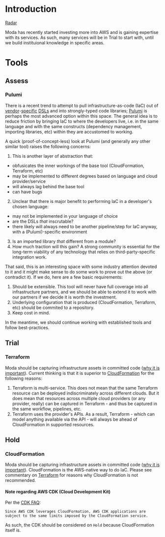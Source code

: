 # Introduction
[Radar](https://radar.thoughtworks.com/?sheetId=https%3A%2F%2Fraw.githubusercontent.com%2FModaOperandi%2Fagora%2Fmaster%2Fcsv%2FAWS.csv)

Moda has recently started investing more into AWS and is gaining expertise with its services. As such, many services will be in Trial to start with, until we build instituional knowledge in specific areas.

# Tools

## Assess

### Pulumi
There is a recent trend to attempt to pull infrastructure-as-code (IaC) out of [vendor](https://www.terraform.io/docs/configuration/syntax.html)-[specific](https://docs.ansible.com/ansible/latest/user_guide/playbooks_intro.html#playbook-language-example) [DSLs](https://docs.aws.amazon.com/AWSCloudFormation/latest/UserGuide/template-anatomy.html) and into strongly-typed code libraries; [Pulumi](https://www.pulumi.com) is perhaps the most advanced option within this space. The general idea is to reduce friction by bringing IaC to where the developers live, i.e. in the same language and with the same constructs (dependency management, importing libraries, etc) within they are accustomed to working.

A quick (proof-of-concept-less) look at Pulumi (and generally any other similar tool) raises the following concerns:
1. This is another layer of abstraction that:
  * obfusicates the inner workings of the base tool (CloudFormation, Terraform, etc)
  * may be implemented to different degrees based on language and cloud provider/service
  * will always lag behind the base tool
  * can have bugs
2. Unclear that there is major benefit to performing IaC in a developer's chosen language:
  * may not be implemented in your language of choice
  * are the DSLs _that_ inscrutable?
  * there likely will always need to be another pipeline/step for IaC anyway, with a (Pulumi)-specific environment
3. Is an imported library _that_ different from a module?
4. How much traction will this gain? A strong community is essential for the long-term viability of any technology that relies on third-party-specific integration work.

That said, this is an interesting space with some industry attention devoted to it and it might make sense to do some work to prove out the above (or contradict it). If we do, here are a few basic requirements:

1. Should be extensible. This tool will never have full coverage into all infrastructure partners, and we should be able to extend it to work with our partners if we decide it is worth the investment.
2. Underlying configuration that is produced (CloudFormation, Terraform, etc) should be commited to a repository.
3. Keep cost in mind.

In the meantime, we should continue working with established tools and follow best-practices.


## Trial

### Terraform
Moda should be capturing infrastructure assets in committed code ([why it is important](https://www.hashicorp.com/resources/what-is-infrastructure-as-code)). Current thinking is that it is superior to [CloudFormation](#cloudformation) for the following reasons:

  1. Terraform is multi-service. This does not mean that the same Terraform resource can be deployed indiscriminately across different clouds. But it does mean that resources across multiple cloud providers (or any provider, really) can be captured in Terraform - and thus be captured in the same workflow, pipelines, etc.
  2. Terraform uses the provider's APIs. As a result, Terraform - which can model anything available via the API - will always be ahead of CloudFormation in supported resources.
  

## Hold

### CloudFormation
Moda should be capturing infrastructure assets in committed code ([why it is important](https://www.hashicorp.com/resources/what-is-infrastructure-as-code)). CloudFormation is the AWS-native way to do IaC. Please see commentary on [Terraform](#terraform) for reasons why CloudFormation is not recommended.

#### Note regarding AWS CDK (Cloud Development Kit)
Per the [CDK FAQ](https://aws.amazon.com/cdk/faqs):
```
Since AWS CDK leverages CloudFormation, AWS CDK applications are subject to the same limits imposed by the CloudFormation service.
```
As such, the CDK should be considered on `Hold` because CloudFormation itself is.
